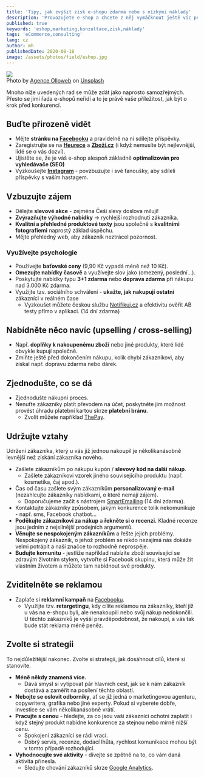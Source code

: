 ```yaml
---
title: 'Tipy, jak zvýšit zisk e-shopu zdarma nebo s nízkými náklady'
description: 'Provozujete e-shop a chcete z něj vymáčknout ještě víc peněz a k tomu jako bonus mít spokojené zákazníky?'
published: true
keywords: 'eshop,marketing,konzultace,zisk,náklady'
tags: 'eCommerce,consulting'
lang: cz
author: mh
publishedDate: 2020-08-18
image: /assets/photos/field/eshop.jpg
---
```


<div class="img-box-right">
    <img src="/assets/photos/field/eshop.jpg" />
    <br />
    <span class="img-caption">Photo by <a href="https://unsplash.com/@olloweb?utm_source=unsplash&amp;utm_medium=referral&amp;utm_content=creditCopyText">Agence Olloweb</a> on <a href="https://unsplash.com/s/photos/website?utm_source=unsplash&amp;utm_medium=referral&amp;utm_content=creditCopyText">Unsplash</a></span>
</div>

Mnoho níže uvedených rad se může zdát jako naprosto samozřejmých. Přesto se jimi řada e-shopů neřídí a to je právě
vaše příležitost, jak být o krok před konkurencí. 


## Buďte přirozeně vidět

- Mějte **stránku na <a href="https://www.facebook.com/" target="_blank">Facebooku</a>** a pravidelně na ní sdílejte příspěvky.
- Zaregistrujte se na **<a href="https://www.heureka.cz/" target="_blank">Heurece</a>** a **<a href="https://www.zbozi.cz/" target="_blank">Zboží.cz</a>** (i když nemusíte být nejlevnější, lidé se o vás dozví).
- Ujistěte se, že je váš e-shop alespoň základně **optimalizován pro vyhledávače (SEO)**
- Vyzkoušejte **<a href="https://www.instagram.com/" target="_blank">Instagram</a>** - povzbuzujte i své fanoušky, aby sdíleli příspěvky s vaším hastagem.


## Vzbuzujte zájem

- Dělejte **slevové akce** - zejména Češi slevy doslova milují!
- **Zvýrazňujte výhodné nabídky** → rychlejší rozhodnutí zákazníka.
- **Kvalitní a přehledné produktové texty** jsou společně s **kvalitními fotografiemi** naprostý základ úspěchu.
- Mějte přehledný web, aby zákazník neztrácel pozornost.


### Využívejte psychologie

- Používejte **baťovské ceny** (9,90 Kč vypadá méně než 10 Kč).
- **Omezujte nabídky časově** a využívejte slov jako (omezený, poslední…).
- Poskytujte nabídky typu **3+1 zdarma** nebo **doprava zdarma** při nákupu nad 3.000 Kč zdarma.
- Využijte tzv. sociálního schválení - **ukažte, jak nakupují ostatní** zákazníci v reálném čase
    - Vyzkoušet můžete českou službu <a href="https://notifikuj.cz/?utm_source=cothema&utm_medium=havlicek&utm_campaign=blog&a_box=rxhnkctt&a_cha=havlicek" target="_blank">Notifikuj.cz</a>
    a efektivitu ověřit AB testy přímo v aplikaci. (14 dní zdarma)


## Nabídněte něco navíc (upselling / cross-selling)

- Např. **doplňky k nakoupenému zboží** nebo jiné produkty, které lidé obvykle kupují společně.
- Zmiňte ještě před dokončením nákupu, kolik chybí zákazníkovi, aby získal např. dopravu zdarma nebo dárek.


## Zjednodušte, co se dá

- Zjednodušte nákupní proces.
- Nenuťte zákazníky platit převodem na účet, poskytněte jim možnost provést úhradu platební kartou skrze **platební bránu**.
    - Zvolit můžete například <a href="https://www.thepay.cz/" target="_blank">ThePay</a>.

## Udržujte vztahy

Udržení zákazníka, který u vás již jednou nakoupil je několikanásobně levnější než získání zákazníka nového.

- Zašlete zákazníkům po nákupu kupón / **slevový kód na další nákup**.
    - Zašlete zákazníkovi vzorek jiného souvisejícího produktu (např. kosmetika, čaj apod.).
- Čas od času zašlete svým zákazníkům **personalizovaný e-mail** (nezahlcujte zákazníky nabídkami,
o které nemají zájem).
    - Doporučujeme začít s nástrojem <a href="https://smartemailing.cz/zdarma?affiliateId=y8x9k" target="_blank">SmartEmailing</a>
    (14 dní zdarma).
- Kontaktujte zákazníky způsobem, jakým konkurence tolik nekomunikuje - např. sms, Facebook chatbot…
- **Poděkujte zákazníkovi za nákup** a **řekněte si o recenzi.** Kladné recenze jsou jedním z nejsilnější
prodejních argumentů.
- **Věnujte se nespokojeným zákazníkům** a řešte jejich problémy. Nespokojený zákazník, o jehož problém se nikdo
nezajímá nás dokáže velmi potrápit a naší značce to rozhodně neprospěje.
- **Budujte komunitu** - jestliže například nabízíte zboží související se zdravým životním stylem, vytvořte si
Facebook skupinu, která může žít vlastním životem a můžete tam nabídnout své produkty.


## Zviditelněte se reklamou

- Zaplaťe si **reklamní kampaň** na <a href="https://www.facebook.com/" target="_blank">Facebooku</a>.
    - Využijte tzv. **retargetingu**, kdy cílíte reklamou na zákazníky, kteří již u vás na e-shopu byli, ale
    nenakoupili nebo svůj nákup nedokončili. U těchto zákazníků je vyšší pravděpodobnost, že nakoupí, a vás tak bude
    stát reklama méně peněz.

## Zvolte si strategii

To nejdůležitější nakonec. Zvolte si strategii, jak dosáhnout cílů, které si stanovíte.

- **Méně někdy znamená více.**
    - Dává smysl si vytipovat pár hlavních cest, jak se k nám zákazník dostává a zaměřit na
posílení těchto oblastí.
- **Nebojte se oslovit odborníky**, ať se již jedná o marketingovou agenturu, copywritera, grafika nebo jiné experty.
Pokud si vyberete dobře, investice se vám několikanásobně vrátí.
- **Pracujte s cenou** - hledejte, za co jsou vaši zákazníci ochotni zaplatit i když stejný produkt nabídne konkurence
za stejnou nebo mírně nižší cenu.
    - Spokojení zákazníci se rádi vrací.
    - Dobrý servis, recenze, dodací lhůta, rychlost komunikace mohou být v tomto případě rozhodující.
- **Vyhodnocujte své aktivity** - dívejte se zpětně na to, co vám daná aktivita přinesla.
    - Sledujte chování zákazníků skrze <a href="https://analytics.google.com/" target="_blank">Google Analytics</a>.
